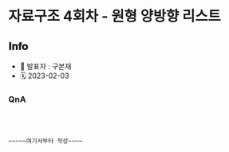 # 자료구조 4회차 - 원형 양방향 리스트

## 𝐈𝐧𝐟𝐨

- 📌 발표자 : 구본재
- 🗓️ 2023-02-03

### QnA


<br><br>

`~~~~~여기서부터 작성~~~~`
